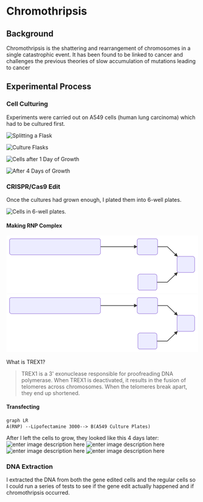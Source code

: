 # Chromothripsis

## Background
Chromothripsis is the shattering and rearrangement of chromosomes in a single catastrophic event. It has been found to be linked to cancer and challenges the previous theories of slow accumulation of mutations leading to cancer

## Experimental Process
### Cell Culturing 

Experiments were carried out on A549 cells (human lung carcinoma) which had to be cultured first. 

![Splitting a Flask](https://lh3.googleusercontent.com/gPolDUIFY2_V2asGlNlR-ae6dgiVF7fXvuBD0iEEu4RcpemfRw7ALC8RpHKVp9HZjxGT_5ArD4s "Cultures, cultures, cultures")

![Culture Flasks](https://lh3.googleusercontent.com/Nh3DXarFFMHyfGFzUbcgAdJN5SWmS5CgA-FL0l6gFXKQmL6D5h_1-SbTNgOuccynEPUUJyUHGeg "Culture Flasks")

![Cells after 1 Day of Growth](https://lh3.googleusercontent.com/U3dOEb3IK2BlPiBcfC1PMCQQA0WsnqLX6OE1rF2PL9_hciR-NZYebRBFrI-8bx5Yx0bEFoIthlU "Cells after 1 Day of Growth")

![After 4 Days of Growth](https://lh3.googleusercontent.com/12XjqlSrMMIPbXwFtLLDTRV3M5yfHh-6Q6r06ghRZ7Ka_v7T5DShXsya2UdOwMAmCYnNFgFq7ws "After 4 Days of Growth")

### CRISPR/Cas9 Edit
Once the cultures had grown enough, I plated them into 6-well plates. 

![Cells in 6-well plates.](https://lh3.googleusercontent.com/oLmTeNCuizqjgpLoGHCvAst1rGg2cdF0FWUGWcH1snI6msIXDKVayZkDw_7aJJ8W_WiPs0cIwdql "Plating!")

#### Making RNP Complex

![Alt text](./svgs/RNPformation.svg?sanitize=true)
<img src="./svgs/RNPformation.svg?sanitize=true">

What is TREX1?

> TREX1 is a 3' exonuclease responsible for proofreading DNA polymerase. When TREX1 is deactivated, it results in the fusion of telomeres across chromosomes. When the telomeres break apart, they end up shortened. 


#### Transfecting

```mermaid
graph LR
A(RNP) --Lipofectamine 3000--> B(A549 Culture Plates)
```

After I left the cells to grow, they looked like this 4 days later:
![enter image description here](https://lh3.googleusercontent.com/qocYW5TEol94bPvueAOWj5gqC2YhyHAU0zhRDas6BBhBFEXadUJBTAIDpZ31XIZZSDq6IHHIhjRI=s500)
![enter image description here](https://lh3.googleusercontent.com/hT-NYq251ckUiFHQad1hKIJeNp6vThJJrPf_B8SlbLfu1n8Jkpcs6PDD_QKb88HQMaJy1bVUUA1w=s500)
![enter image description here](https://lh3.googleusercontent.com/9h2LJ-pbWhpvcELoV5fr_GJfQGtHwv4oqOXqU090DsscH8ZyBWPccVOYPcQCzOFx4vSmn3Zk9Y_R=s500)
![enter image description here](https://lh3.googleusercontent.com/Kh5gaoK9kdcfKlCKISOgfmd2OYS9_inZJ1xhOCxw9oiybxT4aYvj-wNZt5hynGmMOnrvChgtAQYf=s500)



### DNA Extraction  

I extracted the DNA from both the gene edited cells and the regular cells so I could run a series of tests to see if the gene edit actually happened and if chromothripsis occurred.
